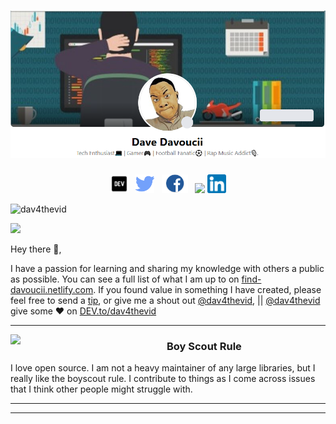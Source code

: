 # [![Davoucii header](https://github.com/dav4thevid/dav4thevid/blob/master/blob/master/icons/cover.png)](https://find-davoucii.netlify.com)
<p align='center'>
<a href="https://dev.to/dav4thevid"><img height="30" src="https://github.com/dav4thevid/dav4thevid/blob/master/blob/master/icons/dev.png?raw=true"></a>&nbsp;&nbsp;
<a href="https://twitter.com/dav4thevid"><img height="30" src="https://github.com/dav4thevid/dav4thevid/blob/master/blob/master/icons/twitter.png?raw=true"></a>&nbsp;&nbsp;
<a href="https://facebook.com/dav4thevid"><img height="30" src="https://github.com/dav4thevid/dav4thevid/blob/master/blob/master/icons/facebook.png?raw=true"></a>&nbsp;&nbsp;
<a href="https://www.buymeacoffee.com/dav4thevid"><img height="30" src="https://github.com/WaylonWalker/WaylonWalker/blob/main/icon/by-me-a-coffee.png?raw=true"></a>
<a href="https://www.linkedin.com/in/davoucii/"><img height="30" src="https://github.com/dav4thevid/dav4thevid/blob/master/blob/master/icons/linkedin.png?raw=true"></a>
</p>



<p align="left"> <img src="https://komarev.com/ghpvc/?username=dav4thevid" alt="dav4thevid" /> </p>

![](https://komarev.com/ghpvc/?username=your-github-username&color=green)

Hey there 👋,

I have a passion for learning and sharing my knowledge with others a public as possible.  You can see a full list of what I am up to on [find-davoucii.netlify.com](waylonwalker.com).  If you found value in something I have created, please feel free to send a [tip](https://www.buymeacoffee.com/davoucii), or give me a shout out [@dav4thevid](https://twitter.com/dav4thevid), || [@dav4thevid](https://facebook.com/dav4thevid) give some ♥ on [DEV.to/dav4thevid](https://dev.to/dav4thevid)
 
  ---
 
 <p>
  <img width="250" align='left' src="https://github.com/WaylonWalker/WaylonWalker/blob/main/icon/hacktoberfest.png?raw=true">
</p>
 
### Boy Scout Rule

I love open source.  I am not a heavy maintainer of any large libraries, but I really like the boyscout rule.  I contribute to things as I come across issues that I think other people might struggle with.



 ---


---


<p align='center'>
<!-- <img align='center' src="https://visitor-badge.glitch.me/badge?page_id=waylonwalker.visitor-badge"> -->
 <p/>

